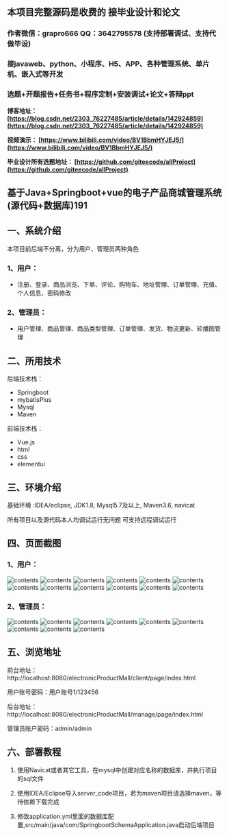 ## 本项目完整源码是收费的  接毕业设计和论文

### 作者微信：grapro666 QQ：3642795578 (支持部署调试、支持代做毕设)

### 接javaweb、python、小程序、H5、APP、各种管理系统、单片机、嵌入式等开发

### 选题+开题报告+任务书+程序定制+安装调试+论文+答辩ppt

**博客地址：
[https://blog.csdn.net/2303_76227485/article/details/142924859](https://blog.csdn.net/2303_76227485/article/details/142924859)**

**视频演示：
[https://www.bilibili.com/video/BV1BbmHYJEJ5/](https://www.bilibili.com/video/BV1BbmHYJEJ5/)**

**毕业设计所有选题地址：
[https://github.com/giteecode/allProject](https://github.com/giteecode/allProject)**

## 基于Java+Springboot+vue的电子产品商城管理系统(源代码+数据库)191

## 一、系统介绍
本项目前后端不分离，分为用户、管理员两种角色
### 1、用户：
- 注册、登录、商品浏览、下单、评论、购物车、地址管理、订单管理、充值、个人信息、密码修改
### 2、管理员：
- 用户管理、商品管理、商品类型管理、订单管理、发货、物流更新、轮播图管理

## 二、所用技术
后端技术栈：
- Springboot
- mybatisPlus
- Mysql
- Maven

前端技术栈：
- Vue.js
- html
- css
- elementui

## 三、环境介绍
基础环境 :IDEA/eclipse, JDK1.8, Mysql5.7及以上, Maven3.6, navicat

所有项目以及源代码本人均调试运行无问题 可支持远程调试运行

## 四、页面截图
### 1、用户：
![contents](./picture/picture1.png)
![contents](./picture/picture2.png)
![contents](./picture/picture3.png)
![contents](./picture/picture4.png)
![contents](./picture/picture5.png)
![contents](./picture/picture6.png)
![contents](./picture/picture7.png)
![contents](./picture/picture8.png)
![contents](./picture/picture9.png)
![contents](./picture/picture10.png)
![contents](./picture/picture11.png)
![contents](./picture/picture12.png)
### 2、管理员：
![contents](./picture/picture13.png)
![contents](./picture/picture14.png)
![contents](./picture/picture15.png)
![contents](./picture/picture16.png)
![contents](./picture/picture17.png)
![contents](./picture/picture18.png)
![contents](./picture/picture19.png)
![contents](./picture/picture20.png)
![contents](./picture/picture21.png)


## 五、浏览地址
前台地址：http://localhost:8080/electronicProductMall/client/page/index.html

用户账号密码：用户账号1/123456

后台地址：http://localhost:8080/electronicProductMall/manage/page/index.html

管理员账户密码：admin/admin


## 六、部署教程
1. 使用Navicat或者其它工具，在mysql中创建对应名称的数据库，并执行项目的sql文件

2. 使用IDEA/Eclipse导入server_code项目，若为maven项目请选择maven，等待依赖下载完成

3. 修改application.yml里面的数据库配置,src/main/java/com/SpringbootSchemaApplication.java启动后端项目
